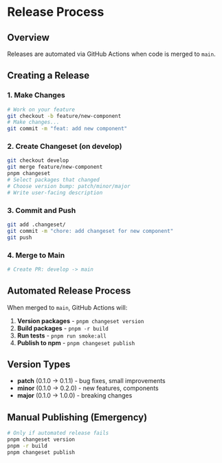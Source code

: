 # Release Process

## Overview

Releases are automated via GitHub Actions when code is merged to `main`.

## Creating a Release

### 1. Make Changes

```bash
# Work on your feature
git checkout -b feature/new-component
# Make changes...
git commit -m "feat: add new component"
```

### 2. Create Changeset (on develop)

```bash
git checkout develop
git merge feature/new-component
pnpm changeset
# Select packages that changed
# Choose version bump: patch/minor/major
# Write user-facing description
```

### 3. Commit and Push

```bash
git add .changeset/
git commit -m "chore: add changeset for new component"
git push
```

### 4. Merge to Main

```bash
# Create PR: develop -> main
```

## Automated Release Process

When merged to `main`, GitHub Actions will:

1. **Version packages** - `pnpm changeset version`
2. **Build packages** - `pnpm -r build`  
3. **Run tests** - `pnpm run smoke:all`
4. **Publish to npm** - `pnpm changeset publish`

## Version Types

- **patch** (0.1.0 → 0.1.1) - bug fixes, small improvements
- **minor** (0.1.0 → 0.2.0) - new features, components
- **major** (0.1.0 → 1.0.0) - breaking changes

## Manual Publishing (Emergency)

```bash
# Only if automated release fails
pnpm changeset version
pnpm -r build
pnpm changeset publish
```
